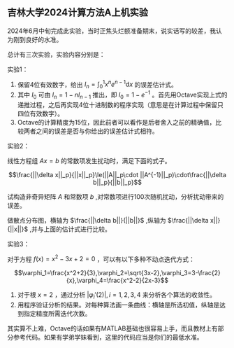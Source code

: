 ## 吉林大学2024计算方法A上机实验

2024年6月中旬完成此实验，当时正焦头烂额准备期末，说实话写的较差，我认为刚到良好的水准。

总计有三次实验，实验内容分别是：

实验1：
1. 保留4位有效数字，给出 $I_n=\int_{0}^{1}x^ne^{n-1}\mathrm{d}x$ 的误差估计式。
2. 其中 $I_0$ 可由 $I_n=1-nI_{n-1}$ 推出，即 $I_0=1-e^{-1}$ 。首先用Octave实现上式的递推过程，之后再实现4位十进制数的程序实现（意思是在计算过程中保留只四位有效数字）。
3. Octave的计算精度为15位，因此前者可以看作是后者舍入之前的精确值，比较两者之间的误差是否与你给出的误差估计式相符。

实验2：

线性方程组 $Ax=b$ 的常数项发生扰动时，满足下面的式子。

$$\frac{||\delta x||_p}{||x||_p}\le(||A||_p\cdot ||A^{-1}||_p)\cdot\frac{||\delta b||_p}{||b||_p}$$

试构造非奇异矩阵 $A$ 和常数项 $b$ ,对常数项进行100次随机扰动，分析扰动带来的误差。

做散点分布图，横轴为 $\frac{||\delta b||}{||b||}$ ,纵轴为 $\frac{||\delta x||}{||x||}$ ,并与上面的估计式进行比较。

实验3：

对于方程 $f(x)=x^2-3x+2=0$ ，可以有以下多种不动点迭代方式：

$$\varphi_1=\frac{x^2+2}{3},\varphi_2=\sqrt{3x-2},\varphi_3=3-\frac{2}{x},\varphi_4=\frac{x^2-2}{2x-3}$$

1. 对于根 $x=2$ ，通过分析 $|\varphi_i'(2)|,i=1,2,3,4$ 来分析各个算法的收敛性。
2. 用程序验证分析的结果。对每种算法画一条曲线：横轴是所选初值，纵轴是达到指定精度所需迭代次数。

其实算不上难，Octave的话如果有MATLAB基础也很容易上手，而且教材上有部分参考代码。如果有学弟学妹看到，这里的代码应当是你们的最低水准。
